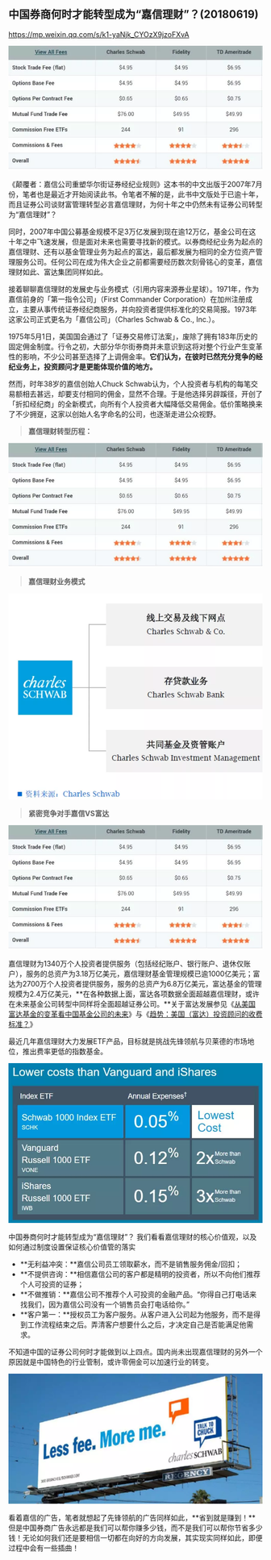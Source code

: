 ## 中国券商何时才能转型成为“嘉信理财”？(20180619)



https://mp.weixin.qq.com/s/k1-yaNjk_CYOzX9jzoFXvA



![img](中国券商何时才能转型成为嘉信理财.assets/640.webp)

《颠覆者：嘉信公司重塑华尔街证券经纪业规则》这本书的中文出版于2007年7月份，笔者也是最近才开始阅读此书。令笔者不解的是，此书中文版处于已逾十年，而且证券公司谈财富管理转型必言嘉信理财，为何十年之中仍然未有证券公司转型为“嘉信理财”？



同时，2007年中国公募基金规模不足3万亿发展到现在逾12万亿，基金公司在这十年之中飞速发展，但是面对未来也需要寻找新的模式。以券商经纪业务为起点的嘉信理财、还有以基金管理业务为起点的富达，最后都发展为相同的全方位资产管理服务公司。任何公司在成为伟大企业之前都需要经历数次刻骨铭心的变革，嘉信理财如此、富达集团同样如此。



接着聊聊嘉信理财的发展史与业务模式（引用内容来源券业星球）。1971年，作为嘉信前身的「第一指令公司」（First Commander Corporation）在加州注册成立，主要从事传统证券经纪商服务，并向投资者提供标准化的交易简报。1973年这家公司正式更名为「嘉信公司」（Charles Schwab & Co., Inc.）。



1975年5月1日，美国国会通过了「证券交易修订法案」，废除了拥有183年历史的固定佣金制度。行令之初，大部分华尔街券商并未意识到这将对整个行业产生变革性的影响，不少公司甚至选择了上调佣金率。**它们认为，在彼时已然充分竞争的经纪业务上，投资顾问才是更能体现价值的地方。**



然而，时年38岁的嘉信创始人Chuck Schwab认为，个人投资者与机构的每笔交易额相去甚远，却要支付相同的佣金，显然不合理。于是他选择另辟蹊径，开创了「折扣经纪商」的全新模式，向所有个人投资者大幅降低交易佣金。低价策略换来了不少拥趸，这家以创始人名字命名的公司，也逐渐走进公众视野。



> **嘉信理财转型历程：**

![img](中国券商何时才能转型成为嘉信理财.assets/640.webp)



> **嘉信理财业务模式**



![img](中国券商何时才能转型成为嘉信理财.assets/640-1568205160984.webp)



> **紧密竞争对手嘉信VS富达**

> 

![img](中国券商何时才能转型成为嘉信理财.assets/640.webp)

嘉信理财为1340万个人投资者提供服务（包括经纪账户、银行账户、退休仅账户），服务的总资产为3.18万亿美元，嘉信理财基金管理规模已逾1000亿美元；富达为2700万个人投资者提供服务，服务的总资产为6.8万亿美元，富达基金的管理规模为2.4万亿美元，**在各种数据上面，富达各项数据全面超越嘉信理财，或许在未来基金公司转型中同样将全面超越证券公司。**关于富达发展参见《[从美国富达基金的变革看中国基金公司的未来](http://mp.weixin.qq.com/s?__biz=MzA4NjE5NzgwMg==&mid=2650770125&idx=1&sn=ca62c63bf561562e41d0d70cdecec398&chksm=87c77988b0b0f09ee6ba23bc8a61e07d51d030ff449d10a87a9572b87469e91b712c67435df3&scene=21#wechat_redirect)》与《[趋势：美国（富达）投资顾问的收费标准？](http://mp.weixin.qq.com/s?__biz=MzA4NjE5NzgwMg==&mid=2650770157&idx=1&sn=2b95580c8fca75b5c37f7bad3ff2f493&chksm=87c779a8b0b0f0be24d7cfbf949b5225c0335073adccbfc84174bc7cc18d616aaae2f35eebe1&scene=21#wechat_redirect)》



最近几年嘉信理财大力发展ETF产品，目标就是挑战先锋领航与贝莱德的市场地位，推出费率更低的指数基金。



![img](中国券商何时才能转型成为嘉信理财.assets/640-1568205160898.webp)



中国券商何时才能转型成为“嘉信理财”？ 我们看看嘉信理财的核心价值观，以及如何通过制度设置保证核心价值管的落实



- **无利益冲突：**嘉信公司员工领取薪水，而不是销售服务佣金/回扣；
- **不提供咨询：**相信嘉信公司的客户都是精明的投资者，所以不向他们推荐个人可投资的证券；
- **不做推销：**嘉信公司不推荐个人可投资的金融产品。“你得自己打电话来找我们，因为嘉信公司没有一个销售员会打电话给你。”
- **客户第一：**授权员工为客户服务。从客户进入公司起为他服务，而不是得到工作流程结束之后。弄清客户想要什么之后，才决定自己是否能满足他需求。



不知道中国的证券公司何时才能做到以上四点。国内尚未出现嘉信理财的另外一个原因就是中国特色的行业管制，或许零佣金可以加速行业的转变。



![img](中国券商何时才能转型成为嘉信理财.assets/640-1568205160899.webp)

看着嘉信的广告，笔者就想起了先锋领航的广告同样如此，**省到就是赚到！**但是中国券商广告永远都是我们可以帮你赚多少钱，而不是我们可以帮你节省多少钱！无论如何我们还是要相信一切都在向好的方向发展，其实现实同样如此，即便过程中会有一些插曲！









